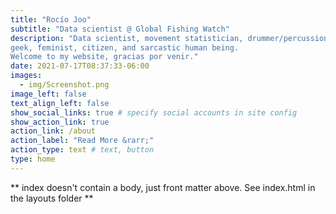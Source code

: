 ```yaml
---
title: "Rocío Joo"
subtitle: "Data scientist @ Global Fishing Watch"
description: "Data scientist, movement statistician, drummer/percussionist,
geek, feminist, citizen, and sarcastic human being. 
Welcome to my website, gracias por venir."
date: 2021-07-17T08:37:33-06:00
images:
  - img/Screenshot.png
image_left: false
text_align_left: false
show_social_links: true # specify social accounts in site config
show_action_link: true
action_link: /about
action_label: "Read More &rarr;"
action_type: text # text, button
type: home
---
```


** index doesn't contain a body, just front matter above.
See index.html in the layouts folder **
